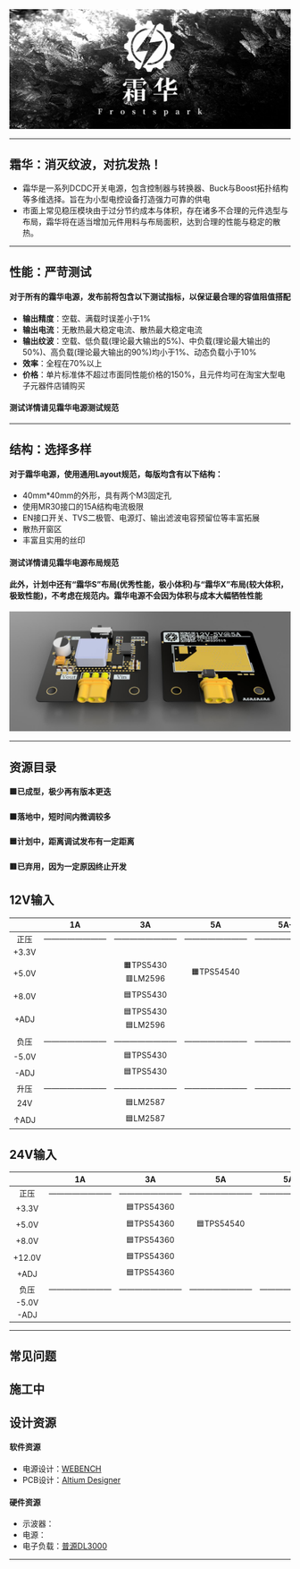 
<img src="./2.Docs/Images/Frostspark02.jpg">

---
## **霜华：消灭纹波，对抗发热！**
- 霜华是一系列DCDC开关电源，包含控制器与转换器、Buck与Boost拓扑结构等多维选择。旨在为小型电控设备打造强力可靠的供电
- 市面上常见稳压模块由于过分节约成本与体积，存在诸多不合理的元件选型与布局，霜华将在适当增加元件用料与布局面积，达到合理的性能与稳定的散热。
---
## **性能：严苛测试**
#### 对于所有的霜华电源，发布前将包含以下测试指标，以保证最合理的容值阻值搭配
- **输出精度**：空载、满载时误差小于1%
- **输出电流**：无散热最大稳定电流、散热最大稳定电流
- **输出纹波**：空载、低负载(理论最大输出的5%)、中负载(理论最大输出的50%)、高负载(理论最大输出的90%)均小于1%、动态负载小于10%
- **效率**：全程在70%以上
- **价格**：单片标准体不超过市面同性能价格的150%，且元件均可在淘宝大型电子元器件店铺购买
#### 测试详情请见霜华电源测试规范
---
## **结构：选择多样**
#### 对于霜华电源，使用通用Layout规范，每版均含有以下结构：
- 40mm*40mm的外形，具有两个M3固定孔
- 使用MR30接口的15A结构电流极限
- EN接口开关、TVS二极管、电源灯、输出滤波电容预留位等丰富拓展
- 散热开窗区
- 丰富且实用的丝印
#### 测试详情请见霜华电源布局规范
#### 此外，计划中还有“霜华S”布局(优秀性能，极小体积)与“霜华X”布局(较大体积，极致性能)，不考虑在规范内。霜华电源不会因为体积与成本大幅牺牲性能

<img src="./2.Docs/Images/Frostspark03.jpg">

---
## **资源目录**
#### 🟩已成型，极少再有版本更迭
#### 🟧落地中，短时间内微调较多
#### 🟦计划中，距离调试发布有一定距离
#### 🟥已弃用，因为一定原因终止开发

<h2>12V输入 </h2>


|   	    |1A 	    |3A         |5A         |5A+        |
|:---:      |:---:	    |:---:	    |:---:	    |:---:	    |
|正压|————————|————————|————————|————————|
| +3.3V     |   	    |   	    |   	    |   	    |
| +5.0V     |   	    |🟧TPS5430<br>🟥LM2596|🟧TPS54540|   	    |
| +8.0V     |   	    |🟦TPS5430   	    |   	    |   	    |
| +ADJ      |   	    |🟦TPS5430<br>🟦LM2596|   	    |   	    |
|负压|————————|————————|————————|————————|
| -5.0V     |   	    |🟦TPS5430   	    |   	    |   	    |
| -ADJ      |   	    |🟦TPS5430   	    |   	    |   	    |
|升压|————————|————————|———————— |————————|
| 24V       |   	    |🟦LM2587  	    |   	    |   	    |
| ↑ADJ      |   	    |🟦LM2587  	    |   	    |   	    |


<h2>24V输入 </h2>

|   	|1A 	    |3A         |5A         |5A+        |
|:---:	|:---:	    |:---:	    |:---:	    |:---:	    |
| 正压  |————————   	    |————————   	    |————————   	    |————————   	    |
| +3.3V |   	    |🟦TPS54360    	    |   	    |   	    |
| +5.0V |   	    |🟦TPS54360    	    |🟦TPS54540           |   	    |
| +8.0V |   	    |🟦TPS54360    	    |   	    |   	    |
| +12.0V|   	    |🟦TPS54360    	    |   	    |   	    |
| +ADJ  |   	    |🟦TPS54360    	    |   	    |   	    |
| 负压  |————————   	    |————————   	    |———————— |————————|  
| -5.0V |   	    |   	    |   	    |   	    |
| -ADJ  |   	    |   	    |   	    |   	    |


---
## **常见问题**
施工中
---
## **设计资源**
#### 软件资源
- 电源设计：[WEBENCH]("https://www.ti.com.cn/zh-cn/design-resources/design-tools-simulation/webench-power-designer.html")
- PCB设计：[Altium Designer]("https://www.altium.com.cn/altium-designer/")
#### 硬件资源
- 示波器：[]("")
- 电源：[]("")
- 电子负载：[普源DL3000]("https://rigol.com/products/DL_Detail/DL3000")
---
